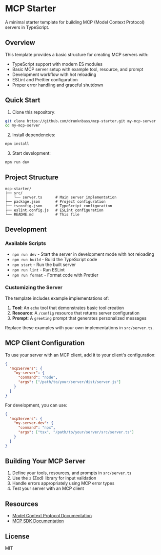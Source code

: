 # MCP Starter

A minimal starter template for building MCP (Model Context Protocol) servers in TypeScript.

## Overview

This template provides a basic structure for creating MCP servers with:
- TypeScript support with modern ES modules
- Basic MCP server setup with example tool, resource, and prompt
- Development workflow with hot reloading
- ESLint and Prettier configuration
- Proper error handling and graceful shutdown

## Quick Start

1. Clone this repository:
```bash
git clone https://github.com/drunknbass/mcp-starter.git my-mcp-server
cd my-mcp-server
```

2. Install dependencies:
```bash
npm install
```

3. Start development:
```bash
npm run dev
```

## Project Structure

```
mcp-starter/
├── src/
│   └── server.ts      # Main server implementation
├── package.json       # Project configuration
├── tsconfig.json      # TypeScript configuration
├── eslint.config.js   # ESLint configuration
└── README.md          # This file
```

## Development

### Available Scripts

- `npm run dev` - Start the server in development mode with hot reloading
- `npm run build` - Build the TypeScript code
- `npm start` - Run the built server
- `npm run lint` - Run ESLint
- `npm run format` - Format code with Prettier

### Customizing the Server

The template includes example implementations of:

1. **Tool**: An `echo` tool that demonstrates basic tool creation
2. **Resource**: A `/config` resource that returns server configuration
3. **Prompt**: A `greeting` prompt that generates personalized messages

Replace these examples with your own implementations in `src/server.ts`.

## MCP Client Configuration

To use your server with an MCP client, add it to your client's configuration:

```json
{
  "mcpServers": {
    "my-server": {
      "command": "node",
      "args": ["/path/to/your/server/dist/server.js"]
    }
  }
}
```

For development, you can use:

```json
{
  "mcpServers": {
    "my-server-dev": {
      "command": "npx",
      "args": ["tsx", "/path/to/your/server/src/server.ts"]
    }
  }
}
```

## Building Your MCP Server

1. Define your tools, resources, and prompts in `src/server.ts`
2. Use the `z` (Zod) library for input validation
3. Handle errors appropriately using MCP error types
4. Test your server with an MCP client

## Resources

- [Model Context Protocol Documentation](https://modelcontextprotocol.io/)
- [MCP SDK Documentation](https://github.com/modelcontextprotocol/sdk)

## License

MIT